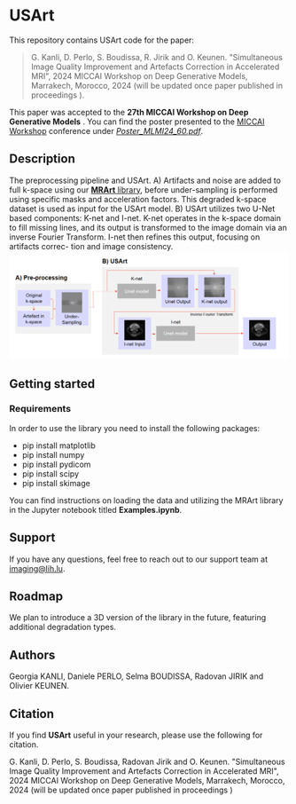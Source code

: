 # USArt

This repository contains USArt code for the paper: 
> G. Kanli, D. Perlo, S. Boudissa, R. Jirik  and O. Keunen.
> "Simultaneous Image Quality Improvement and Artefacts Correction in Accelerated MRI", 2024 MICCAI Workshop on Deep Generative Models, Marrakech, Morocco, 2024 (will be updated once paper published in proceedings ).



This paper was accepted to the **27th MICCAI Workshop on Deep Generative Models** . You can find the poster presented to the [MICCAI Workshop](https://conferences.miccai.org/2024/en/workshops.asp) conference under [*Poster_MLMI24_60.pdf*](https://github.com/TransRad/USArt/blob/main/Poster_MLMI24_60.pdf).

## Description
The preprocessing pipeline and USArt. A) Artifacts and noise are added to full k-space using our [**MRArt** library](https://github.com/TransRad/MRArt), before under-sampling is performed using specific masks and acceleration
factors. This degraded k-space dataset is used as input for the USArt model. B) USArt utilizes two U-Net based components: K-net and I-net. K-net operates in the k-space
domain to fill missing lines, and its output is transformed to the image domain via an inverse Fourier Transform. I-net then refines this output, focusing on artifacts correc-
tion and image consistency.
![Alt text](pre.PNG)

## Getting started
### Requirements

In order to use the library you need to install the following packages:
- pip install matplotlib
- pip install numpy
- pip install pydicom
- pip install scipy
- pip install skimage


You can find instructions on loading the data and utilizing the MRArt library in the Jupyter notebook titled **Examples.ipynb**.

## Support
If you have any questions, feel free to reach out to our support team at imaging@lih.lu.

## Roadmap
We plan to introduce a 3D version of the library in the future, featuring additional degradation types.

## Authors
Georgia KANLI, Daniele PERLO, Selma BOUDISSA, Radovan JIRIK and Olivier KEUNEN.


## Citation 
If you find **USArt** useful in your research, please use the following for citation.

G. Kanli, D. Perlo, S. Boudissa, Radovan Jirik  and O. Keunen. "Simultaneous Image Quality Improvement and Artefacts Correction in Accelerated MRI", 2024 MICCAI Workshop on Deep Generative Models, Marrakech, Morocco, 2024 (will be updated once paper published in proceedings )



